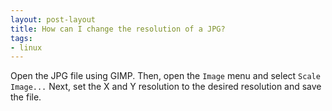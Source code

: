 ```yaml
---
layout: post-layout
title: How can I change the resolution of a JPG?
tags:
- linux
---
```


Open the JPG file using GIMP. Then, open the `Image` menu and select `Scale
Image...` Next, set the X and Y resolution to the desired resolution and save
the file.

